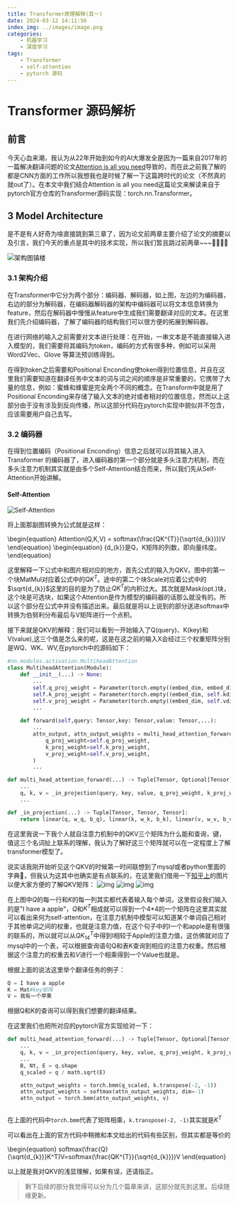 ```yaml
---
title: Transformer原理解释(其一)
date: 2024-03-12 14:11:56
index_img: ../images/image.png
categories:
    - 机器学习
    - 深度学习
tags:
    - Transformer
    - self-attention
    - pytorch 源码
---
```

# Transformer 源码解析
## 前言 
今天心血来潮，我认为从22年开始到如今的AI大爆发全是因为一篇来自2017年的一篇解决翻译问题的论文[Attention is all you need](https://arxiv.org/abs/1706.03762)导致的，而在此之前我了解的都是CNN方面的工作所以我想我也是时候了解一下这篇跨时代的论文（不然真的就out了）。在本文中我们结合Attention is all you need这篇论文来解读来自于pytorch官方仓库的Transformer源码实现：torch.nn.Transformer。

## 3 Model Architecture
是不是有人好奇为啥直接跳到第三章了，因为论文前两章主要介绍了论文的摘要以及引言，我们今天的重点是其中的技术实现，所以我们暂且跳过前两章~~~🐹🐭🐹🐭

![架构图镇楼](../images/image.png)
### 3.1 架构介绍
在Transformer中它分为两个部分：编码器、解码器，如上图，左边的为编码器，右边的部分为解码器，在编码器解码器的架构中编码器可以将文本信息转换为feature，然后在解码器中慢慢从feature中生成我们需要翻译对应的文本。在这里我们先介绍编码器，了解了编码器的结构我们可以很方便的拓展到解码器。

在进行网络的输入之前需要对文本进行处理：在开始，一串文本是不能直接输入进入模型的，我们需要将其编码为token，编码的方式有很多种，例如可以采用 Word2Vec、Glove 等算法预训练得到。

在得到token之后需要和Positional Enconding使token得到位置信息，并且在这里我们需要知道在翻译任务中文本的词与词之间的顺序是非常重要的，它携带了大量的信息，例如：蜜蜂和蜂蜜是完全两个不同的概念。在Transform中就是用了Positional Enconding来存储了输入文本的绝对或者相对的位置信息，然而以上这部分由于没有涉及到反向传播，所以这部分代码在pytorch实现中貌似并不包含，应该需要用户自己去写。
### 3.2 编码器
在得到位置编码（Positional Enconding）信息之后就可以将其输入进入Transformer 的编码器了，进入编码器的第一个部分就是多头注意力机制，而在多头注意力机制其实就是由多个Self-Attention结合而来，所以我们先从Self-Attention开始讲解。
#### Self-Attention
![Self-Attention](../images/image-1.png)

将上面那副图转换为公式就是这样：


\begin{equation}
    Attention(Q,K,V) = softmax(\frac{QK^{T}}{\sqrt{d_{k}}})V
\end{equation}
\begin{equation}
    {d_{k}}是Q，K矩阵的列数，即向量纬度。
\end{equation}



这里解释一下公式中和图片相对应的地方，首先公式的输入为QKV。图中的第一个块MatMul对应着公式中的$QK^{T}$。途中的第二个块Scale对应着公式中的$\sqrt{d_{k}}$这里的目的是为了防止$QK^{T}$的内积过大。其次就是Mask(opt.)块，这个块是可选块，如果这个Attention是作为模型的编码器的话那么就没有的。所以这个部分在公式中并没有描述出来。最后就是将以上说到的部分送进softmax中转换为伯努利分布最后与V矩阵进行一个点积。

接下来就是QKV的解释：我们可以看到一开始输入了Q(query)、K(key)和V(value),这三个值是怎么来的呢，这是在这之前的输入X会经过三个权重矩阵分别是WQ、WK、WV,在pytorch中的源码如下：
```python
#nn.modules.activation.MultiheadAttention
class MultiheadAttention(Module):
    def __init__(...) -> None:
        ...
        self.q_proj_weight = Parameter(torch.empty((embed_dim, embed_dim),...))
        self.k_proj_weight = Parameter(torch.empty((embed_dim, self.kdim),...))
        self.v_proj_weight = Parameter(torch.empty((embed_dim, self.vdim),...))
        ...
    
    def forward(self,query: Tensor,key: Tensor,value: Tensor,...):
        ...
        attn_output, attn_output_weights = multi_head_attention_forward(
            q_proj_weight=self.q_proj_weight, 
            k_proj_weight=self.k_proj_weight,
            v_proj_weight=self.v_proj_weight,
        )
        ...

def multi_head_attention_forward(...) -> Tuple[Tensor, Optional[Tensor]]:
    ...
    q, k, v = _in_projection(query, key, value, q_proj_weight, k_proj_weight, v_proj_weight, b_q, b_k, b_v)
    ...

def _in_projection(...) -> Tuple[Tensor, Tensor, Tensor]:
    return linear(q, w_q, b_q), linear(k, w_k, b_k), linear(v, w_v, b_v)
```
在这里我说一下我个人就自注意力机制中的QKV三个矩阵为什么能和查询，键，值这三个名词扯上联系的理解，我认为了解好这三个矩阵就可以在一定程度上了解transformer模型了。

说实话我刚开始听见这个QKV的时候第一时间联想到了mysql或者python里面的字典🤣，但我认为这其中也确实是有点联系的，在这里我们借用一下[知乎上](https://zhuanlan.zhihu.com/p/338817680)的图片以便大家方便的了解QKV矩阵：
![img](../images/image-2.png)
![img](../images/image-3.png)
![img](../images/image-4.png)

在上图中$Q$的每一行和$K$的每一列其实都代表着输入每个单词，这里假设我们输入的是"I have a apple"，$Q$和$K^T$相成就可以得到一个4*4的一个矩阵在这里其实就可以看出来何为self-attention，在注意力机制中模型可以知道某个单词自己相对于其他单词之间的权重，也就是注意力值，在这个句子中的I一个和apple是有很强的联系的，所以就可以从$QK^T_14$中得到I相较于Apple的注意力值，这仿佛就对应了mysql中的一个表，可以根据查询语句Q和表K查询到相应的注意力权重。然后根据这个注意力的权重去和$V$进行一个相乘得到一个Value也就是。

根据上面的说法这里举个翻译任务的例子：
```python
Q = I have a apple
K = Mat#key矩阵
V = 我有一个苹果
```
根据Q和K的查询可以得到我们想要的翻译结果。

在这里我们也把所对应的pytorch官方实现给对一下：
```python
def multi_head_attention_forward(...) -> Tuple[Tensor, Optional[Tensor]]:
    ...
    q, k, v = _in_projection(query, key, value, q_proj_weight, k_proj_weight, v_proj_weight, b_q, b_k, b_v)
    ...
    B, Nt, E = q.shape
    q_scaled = q / math.sqrt(E)

    attn_output_weights = torch.bmm(q_scaled, k.transpose(-2, -1))
    attn_output_weights = softmax(attn_output_weights, dim=-1)
    attn_output = torch.bmm(attn_output_weights, v)
    
```
在上面的代码中`torch.bmm`代表了矩阵相乘，`k.transpose(-2, -1)`其实就是$K^T$

可以看出在上面的官方代码中稍微和本文给出的代码有些区别，但其实都是等价的


\begin{equation}
    softmax(\frac{Q}{\sqrt{d_{k}}}K^T)V=softmax(\frac{QK^{T}}{\sqrt{d_{k}}})V
\end{equation}


以上就是我对QKV的浅显理解，如果有误，还请指正。

> 剩下后续的部分我觉得可以分为几个篇章来讲，这部分就先到这里。后续随缘更新。